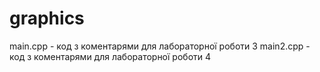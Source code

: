 # graphics

main.cpp - код з коментарями для лабораторної роботи 3 
main2.cpp - код з коментарями для лабораторної роботи 4
